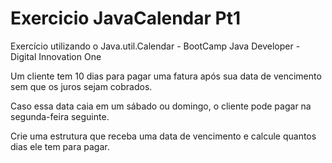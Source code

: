 # Exercicio JavaCalendar Pt1
Exercício utilizando o Java.util.Calendar - BootCamp Java Developer - Digital Innovation One

Um cliente tem 10 dias para pagar uma fatura após sua data de vencimento sem que os juros sejam cobrados.

Caso essa data caia em um sábado ou domingo, o cliente pode pagar na segunda-feira seguinte.

Crie uma estrutura que receba uma data de vencimento e calcule quantos dias ele tem para pagar.